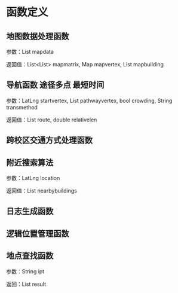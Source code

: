 # 函数定义

## 地图数据处理函数

参数：List<String> mapdata

返回值：List<List<edge>> mapmatrix, Map mapvertex, List<Building> mapbuilding

## 导航函数 途径多点 最短时间

参数：LatLng startvertex, List<LatLng> pathwayvertex, bool crowding, String transmethod

返回值：List<int> route, double relativelen

## 跨校区交通方式处理函数

## 附近搜索算法

参数：LatLng location

返回值：List<Building> nearbybuildings

## 日志生成函数

## 逻辑位置管理函数

## 地点查找函数
 
参数：String ipt

返回：List<Building> result